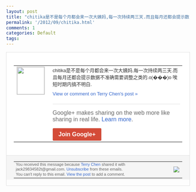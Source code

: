 ```yaml
---
layout: post
title: "chitika是不是每个月都会来一次大姨妈,每一次持续两三天.而且每月还都会提示数..."
permalink: '/2012/09/chitika.html'
comments: 1
categories: Default
tags: 
---
```

<div style="border:solid 1px #dfdfdf;color:#686868;font:13px Arial"><div style="background-color:#fff;padding:20px;"><table cellpadding="0" cellspacing="0"><tr><td style="padding-right:15px;vertical-align:top"><a href="https://plus.google.com/_/notifications/emlink?emrecipient=110200756825219614165&amp;emid=CKj4oeK1nrICFQ143godYhUAAA&amp;path=%2F108643996575278738906&amp;dt=1346847457724&amp;uob=8"><img height="75" src="https://lh3.googleusercontent.com/-KKRGTyJ5Bl0/AAAAAAAAAAI/AAAAAAAAEEY/jllxqER5dCk/s75-c-k-a/photo.jpg" style="border:solid 1px #cccccc;" width="75"/></a></td><td style="width:578px;color:#333;font:13px Arial;vertical-align:top"><div style="padding-bottom:10px">chitika是不是每个月都会来一次大姨<wbr/>妈,每一次持续两三天.而且每月还都会提示<wbr/>数据不准确需要调整之类的.o(���)o 唉短时期内搞不明白.</div><a href="https://plus.google.com/_/notifications/emlink?emrecipient=110200756825219614165&amp;emid=CKj4oeK1nrICFQ143godYhUAAA&amp;path=%2F108643996575278738906%2Fposts%2FjTVAFH1vgsN%3Fgpinv%3DAMIXal9J1hka4ad6PVity4fGHtkQP-SCFWCTma-3wZME-4CeuGtOq85W8sAxjyHigFxLYere08nL1mcNNx9KTSTrMDS08iK3zRmxbCuSo7lQEMzI4bTHZco&amp;dt=1346847457724&amp;uob=8" style="color:#3366CC;text-decoration:none">View or comment on Terry Chen's post »</a><div style="margin-top:20px;border-top:solid 1px #dfdfdf"><div style="padding:15px 0;color:#686868;font:16px Arial">Google+ makes sharing on the web more like sharing in real life. <a href="http://www.google.com/+/learnmore/" style="color:#3366CC;text-decoration:none">Learn more</a>.</div><a href="https://plus.google.com/_/notifications/emlink?emrecipient=110200756825219614165&amp;emid=CKj4oeK1nrICFQ143godYhUAAA&amp;path=%2F%3Fgpinv%3DAMIXal9J1hka4ad6PVity4fGHtkQP-SCFWCTma-3wZME-4CeuGtOq85W8sAxjyHigFxLYere08nL1mcNNx9KTSTrMDS08iK3zRmxbCuSo7lQEMzI4bTHZco&amp;dt=1346847457724&amp;uob=8" style="display:inline-block;padding:7px 15px;background-color:#d44b38; color:#fff;font-size:16px; font-weight:bold;border-radius:2px;-webkit-border-radius:2px; -moz-border-radius:2px;border:solid 1px #c43b28; white-space:nowrap;text-decoration:none">Join Google+</a></div></td></tr></table></div><div style="border-top:solid 1px #dfdfdf;padding:0 20px; background-color:#f5f5f5"><table cellpadding="0" cellspacing="0" style="height:50px"><tbody><tr><td style="vertical-align:middle;width:100%; color:#636363;font:11px Arial; line-height:120%">You received this message because <a href="https://plus.google.com/_/notifications/emlink?emrecipient=110200756825219614165&amp;emid=CKj4oeK1nrICFQ143godYhUAAA&amp;path=%2F108643996575278738906%3Fgpinv%3DAMIXal9J1hka4ad6PVity4fGHtkQP-SCFWCTma-3wZME-4CeuGtOq85W8sAxjyHigFxLYere08nL1mcNNx9KTSTrMDS08iK3zRmxbCuSo7lQEMzI4bTHZco&amp;dt=1346847457724&amp;uob=8" style="color:#3366CC;text-decoration:none">Terry Chen</a> shared it with jack29834582t@gmail.com. <a href="https://plus.google.com/_/notifications/emlink?emrecipient=110200756825219614165&amp;emid=CKj4oeK1nrICFQ143godYhUAAA&amp;path=%2F_%2Fnonplus%2Femailsettings%3Fgpinv%3DAMIXal9J1hka4ad6PVity4fGHtkQP-SCFWCTma-3wZME-4CeuGtOq85W8sAxjyHigFxLYere08nL1mcNNx9KTSTrMDS08iK3zRmxbCuSo7lQEMzI4bTHZco%26est%3DADH5u8VXHbx7VhcxYEqegoIBrCszW8Vsaah8hralSX0F794ki_4bekuupnfeKbJ1Xw_8PYuVy1HicR43eMaaHjhZuKM7Z0bxtP8DJ6c-ZReKxEjI0WM5fswjBz8YGI0_GFZpGdQfnTBXpCr4v2Pvz1i2H7uSwyhCcg&amp;dt=1346847457724&amp;uob=8" style="color:#3366CC;text-decoration:none">Unsubscribe</a> from these emails.<br/>You can't reply to this email. <a href="https://plus.google.com/_/notifications/emlink?emrecipient=110200756825219614165&amp;emid=CKj4oeK1nrICFQ143godYhUAAA&amp;path=%2F108643996575278738906%2Fposts%2FjTVAFH1vgsN%3Fgpinv%3DAMIXal9J1hka4ad6PVity4fGHtkQP-SCFWCTma-3wZME-4CeuGtOq85W8sAxjyHigFxLYere08nL1mcNNx9KTSTrMDS08iK3zRmxbCuSo7lQEMzI4bTHZco&amp;dt=1346847457724&amp;uob=8" style="color:#3366CC;text-decoration:none">View the post</a> to add a comment.<br/></td><td><img src="https://ssl.gstatic.com/s2/oz/images/notifications/logo/google-plus-6617a72bb36cc548861652780c9e6ff1.png"/></td></tr></tbody></table></div></div>